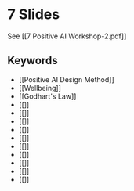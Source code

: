 # 7 Slides
See [[7 Positive AI Workshop-2.pdf]]

## Keywords
- [[Positive AI Design Method]]
- [[Wellbeing]]
- [[Godhart's Law]]
- [[]]
- [[]]
- [[]]
- [[]]
- [[]]
- [[]]
- [[]]
- [[]]
- [[]]
- [[]]
